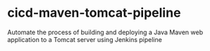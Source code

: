# cicd-maven-tomcat-pipeline
Automate the process of building and deploying a Java Maven web application to a Tomcat server using Jenkins pipeline
